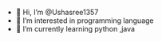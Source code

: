 - 👋 Hi, I’m @Ushasree1357
- 👀 I’m interested in programming language
- 🌱 I’m currently learning python ,java


<!---
Ushasree1357/Ushasree1357 is a ✨ special ✨ repository because its `README.md` (this file) appears on your GitHub profile.
You can click the Preview link to take a look at your changes.
--->

